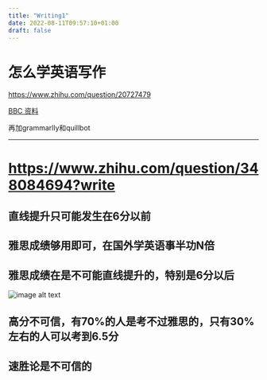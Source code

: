 ```yaml
---
title: "Writing1"
date: 2022-08-11T09:57:10+01:00
draft: false
---
```


# 怎么学英语写作

https://www.zhihu.com/question/20727479


[BBC 资料](https://www.bbc.com/zhongwen/simp/world-49205521)

再加grammarlly和quillbot


- - - 



# https://www.zhihu.com/question/348084694?write


## 直线提升只可能发生在6分以前

## 雅思成绩够用即可，在国外学英语事半功N倍

## 雅思成绩在是不可能直线提升的，特别是6分以后

![image alt text](/projects/blog/static/img/The-percentage-of-different-Chinese-students-Academic-IELTS-scores-in-2015%20(1).png)


## 高分不可信，有70%的人是考不过雅思的，只有30%左右的人可以考到6.5分


## 速胜论是不可信的






